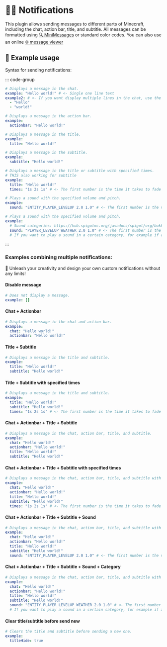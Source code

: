 # 💬🔔 Notifications

This plugin allows sending messages to different parts of Minecraft, including the chat, action bar, title, and
subtitle. All messages can be formatted using [🔍 MiniMessages](https://docs.adventure.kyori.net/minimessage/format.html) or standard color codes. You can also
use an online [🌐 message viewer](https://webui.adventure.kyori.net/)

## 📝 Example usage

Syntax for sending notifications:

::: code-group
```yaml [Chat + Multiline chat]
# Displays a message in the chat.
example: "Hello world!" # <- Single one line text
example2: # <- If you want display multiple lines in the chat, use the following syntax:
  - "Hello"
  - "world!"
```

```yaml [Actionbar]
# Displays a message in the action bar.
example:
  actionbar: "Hello world!"
```

```yaml [Title]
# Displays a message in the title.
example:
  title: "Hello world!"
```

```yaml [Subtitle]
# Displays a message in the subtitle.
example:
  subtitle: "Hello world!"
```

```yaml [Title with times]
# Displays a message in the title or subtitle with specified times.
# THIS also working for subtitle
example:
  title: "Hello world!"
  times: "1s 2s 1s" # <- The first number is the time it takes to fade in, the second is the time it takes to stay on the screen, and the third is the time it takes to fade out.
```

```yaml [Sounds]
# Plays a sound with the specified volume and pitch.
example:
  sound: "ENTITY_PLAYER_LEVELUP 2.0 1.0" # <- The first number is the volume, the second is the pitch.
```

```yaml [Sounds + Category]
# Plays a sound with the specified volume and pitch.
example:
  # Sound categories: https://hub.spigotmc.org/javadocs/spigot/org/bukkit/SoundCategory.html
  sound: "PLAYER_LEVELUP WEATHER 2.0 1.0" # <- The first number is the volume, the second is the pitch.
  # If you want to play a sound in a certain category, for example if a player has the sound category "WEATHER" in the game settings set to 0%, the sound will not play.
```

:::

### Examples combining multiple notifications:

👑 Unleash your creativity and design your own custom notifications without any limits!

#### Disable message

```yaml
# Does not display a message.
example: []
```

#### Chat + Actionbar

```yaml
# Displays a message in the chat and action bar.
example:
  chat: "Hello world!"
  actionbar: "Hello world!"
```

#### Title + Subtitle

```yaml
# Displays a message in the title and subtitle.
example:
  title: "Hello world!"
  subtitle: "Hello world!"
```

#### Title + Subtitle with specified times

```yaml
# Displays a message in the title and subtitle.
example:
  title: "Hello world!"
  subtitle: "Hello world!"
  times: "1s 2s 1s" # <- The first number is the time it takes to fade in, the second is the time it takes to stay on the screen, and the third is the time it takes to fade out.
```

#### Chat + Actionbar + Title + Subtitle

```yaml
# Displays a message in the chat, action bar, title, and subtitle.
example:
  chat: "Hello world!"
  actionbar: "Hello world!"
  title: "Hello world!"
  subtitle: "Hello world!"
```

#### Chat + Actionbar + Title + Subtitle with specified times

```yaml
# Displays a message in the chat, action bar, title, and subtitle with specified times for title and subtitle
example:
  chat: "Hello world!"
  actionbar: "Hello world!"
  title: "Hello world!"
  subtitle: "Hello world!"
  times: "1s 2s 1s" # <- The first number is the time it takes to fade in, the second is the time it takes to stay on the screen, and the third is the time it takes to fade out.
```

#### Chat + Actionbar + Title + Subtitle + Sound

```yaml
# Displays a message in the chat, action bar, title, and subtitle with specified times for title and subtitle
example:
  chat: "Hello world!"
  actionbar: "Hello world!"
  title: "Hello world!"
  subtitle: "Hello world!"
  sound: "ENTITY_PLAYER_LEVELUP 2.0 1.0" # <- The first number is the volume, the second is the pitch.
```

#### Chat + Actionbar + Title + Subtitle + Sound + Category

```yaml
# Displays a message in the chat, action bar, title, and subtitle with specified times for title and subtitle
example:
  chat: "Hello world!"
  actionbar: "Hello world!"
  title: "Hello world!"
  subtitle: "Hello world!"
  sound: "ENTITY_PLAYER_LEVELUP WEATHER 2.0 1.0" # <- The first number is the volume, the second is the pitch.
  # If you want to play a sound in a certain category, for example if a player has the sound category "WEATHER" in the game settings set to 0%, the sound will not play.
```

#### Clear title/subtitle before send new

```yaml
# Clears the title and subtitle before sending a new one.
example:
  titleHide: true
```

